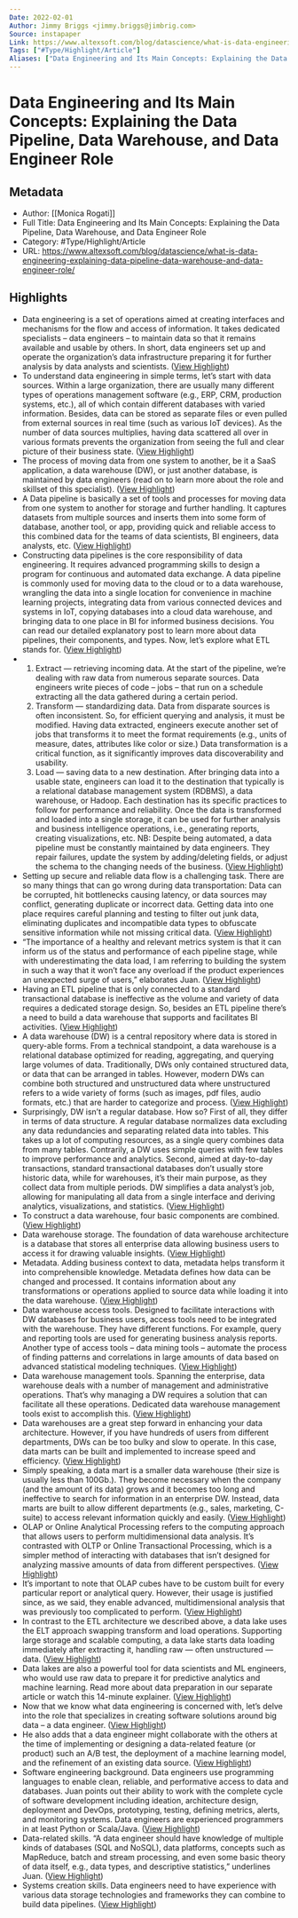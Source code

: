 ```yaml
---
Date: 2022-02-01
Author: Jimmy Briggs <jimmy.briggs@jimbrig.com>
Source: instapaper
Link: https://www.altexsoft.com/blog/datascience/what-is-data-engineering-explaining-data-pipeline-data-warehouse-and-data-engineer-role/
Tags: ["#Type/Highlight/Article"]
Aliases: ["Data Engineering and Its Main Concepts: Explaining the Data Pipeline, Data Warehouse, and Data Engineer Role", "Data Engineering and Its Main Concepts: Explaining the Data Pipeline, Data Warehouse, and Data Engineer Role"]
---
```

# Data Engineering and Its Main Concepts: Explaining the Data Pipeline, Data Warehouse, and Data Engineer Role

## Metadata
- Author: [[Monica Rogati]]
- Full Title: Data Engineering and Its Main Concepts: Explaining the Data Pipeline, Data Warehouse, and Data Engineer Role
- Category: #Type/Highlight/Article
- URL: https://www.altexsoft.com/blog/datascience/what-is-data-engineering-explaining-data-pipeline-data-warehouse-and-data-engineer-role/

## Highlights
- Data engineering is a set of operations aimed at creating interfaces and mechanisms for the flow and access of information. It takes dedicated specialists – data engineers – to maintain data so that it remains available and usable by others. In short, data engineers set up and operate the organization’s data infrastructure preparing it for further analysis by data analysts and scientists. ([View Highlight](https://instapaper.com/read/1480068265/18674468))
- To understand data engineering in simple terms, let’s start with data sources. Within a large organization, there are usually many different types of operations management software (e.g., ERP, CRM, production systems, etc.), all of which contain different databases with varied information. Besides, data can be stored as separate files or even pulled from external sources in real time (such as various IoT devices). As the number of data sources multiplies, having data scattered all over in various formats prevents the organization from seeing the full and clear picture of their business state. ([View Highlight](https://instapaper.com/read/1480068265/18674470))
- The process of moving data from one system to another, be it a SaaS application, a data warehouse (DW), or just another database, is maintained by data engineers (read on to learn more about the role and skillset of this specialist). ([View Highlight](https://instapaper.com/read/1480068265/18674472))
- A Data pipeline is basically a set of tools and processes for moving data from one system to another for storage and further handling. It captures datasets from multiple sources and inserts them into some form of database, another tool, or app, providing quick and reliable access to this combined data for the teams of data scientists, BI engineers, data analysts, etc. ([View Highlight](https://instapaper.com/read/1480068265/18674473))
- Constructing data pipelines is the core responsibility of data engineering. It requires advanced programming skills to design a program for continuous and automated data exchange. A data pipeline is commonly used for
  moving data to the cloud or to a data warehouse,
  wrangling the data into a single location for convenience in machine learning projects,
  integrating data from various connected devices and systems in IoT,
  copying databases into a cloud data warehouse, and
  bringing data to one place in BI for informed business decisions.
  You can read our detailed explanatory post to learn more about data pipelines, their components, and types. Now, let’s explore what ETL stands for. ([View Highlight](https://instapaper.com/read/1480068265/18674479))
- 1. Extract — retrieving incoming data. At the start of the pipeline, we’re dealing with raw data from numerous separate sources. Data engineers write pieces of code – jobs – that run on a schedule extracting all the data gathered during a certain period.
  2. Transform — standardizing data. Data from disparate sources is often inconsistent. So, for efficient querying and analysis, it must be modified. Having data extracted, engineers execute another set of jobs that transforms it to meet the format requirements (e.g., units of measure, dates, attributes like color or size.) Data transformation is a critical function, as it significantly improves data discoverability and usability.
  3. Load — saving data to a new destination. After bringing data into a usable state, engineers can load it to the destination that typically is a relational database management system (RDBMS), a data warehouse, or Hadoop. Each destination has its specific practices to follow for performance and reliability.
  Once the data is transformed and loaded into a single storage, it can be used for further analysis and business intelligence operations, i.e., generating reports, creating visualizations, etc.
  NB: Despite being automated, a data pipeline must be constantly maintained by data engineers. They repair failures, update the system by adding/deleting fields, or adjust the schema to the changing needs of the business. ([View Highlight](https://instapaper.com/read/1480068265/18674485))
- Setting up secure and reliable data flow is a challenging task. There are so many things that can go wrong during data transportation: Data can be corrupted, hit bottlenecks causing latency, or data sources may conflict, generating duplicate or incorrect data. Getting data into one place requires careful planning and testing to filter out junk data, eliminating duplicates and incompatible data types to obfuscate sensitive information while not missing critical data. ([View Highlight](https://instapaper.com/read/1480068265/18674495))
- “The importance of a healthy and relevant metrics system is that it can inform us of the status and performance of each pipeline stage, while with underestimating the data load, I am referring to building the system in such a way that it won’t face any overload if the product experiences an unexpected surge of users,” elaborates Juan. ([View Highlight](https://instapaper.com/read/1480068265/18674503))
- Having an ETL pipeline that is only connected to a standard transactional database is ineffective as the volume and variety of data requires a dedicated storage design. So, besides an ETL pipeline there’s a need to build a data warehouse that supports and facilitates BI activities. ([View Highlight](https://instapaper.com/read/1480068265/18674509))
- A data warehouse (DW) is a central repository where data is stored in query-able forms. From a technical standpoint, a data warehouse is a relational database optimized for reading, aggregating, and querying large volumes of data. Traditionally, DWs only contained structured data, or data that can be arranged in tables. However, modern DWs can combine both structured and unstructured data where unstructured refers to a wide variety of forms (such as images, pdf files, audio formats, etc.) that are harder to categorize and process. ([View Highlight](https://instapaper.com/read/1480068265/18674515))
- Surprisingly, DW isn’t a regular database. How so?
  First of all, they differ in terms of data structure. A regular database normalizes data excluding any data redundancies and separating related data into tables. This takes up a lot of computing resources, as a single query combines data from many tables. Contrarily, a DW uses simple queries with few tables to improve performance and analytics.
  Second, aimed at day-to-day transactions, standard transactional databases don’t usually store historic data, while for warehouses, it’s their main purpose, as they collect data from multiple periods. DW simplifies a data analyst’s job, allowing for manipulating all data from a single interface and deriving analytics, visualizations, and statistics. ([View Highlight](https://instapaper.com/read/1480068265/18674519))
- To construct a data warehouse, four basic components are combined. ([View Highlight](https://instapaper.com/read/1480068265/18674525))
- Data warehouse storage. The foundation of data warehouse architecture is a database that stores all enterprise data allowing business users to access it for drawing valuable insights. ([View Highlight](https://instapaper.com/read/1480068265/18674529))
- Metadata. Adding business context to data, metadata helps transform it into comprehensible knowledge. Metadata defines how data can be changed and processed. It contains information about any transformations or operations applied to source data while loading it into the data warehouse. ([View Highlight](https://instapaper.com/read/1480068265/18674531))
- Data warehouse access tools. Designed to facilitate interactions with DW databases for business users, access tools need to be integrated with the warehouse. They have different functions. For example, query and reporting tools are used for generating business analysis reports. Another type of access tools – data mining tools – automate the process of finding patterns and correlations in large amounts of data based on advanced statistical modeling techniques. ([View Highlight](https://instapaper.com/read/1480068265/18674536))
- Data warehouse management tools. Spanning the enterprise, data warehouse deals with a number of management and administrative operations. That’s why managing a DW requires a solution that can facilitate all these operations. Dedicated data warehouse management tools exist to accomplish this. ([View Highlight](https://instapaper.com/read/1480068265/18674538))
- Data warehouses are a great step forward in enhancing your data architecture. However, if you have hundreds of users from different departments, DWs can be too bulky and slow to operate. In this case, data marts can be built and implemented to increase speed and efficiency. ([View Highlight](https://instapaper.com/read/1480068265/18674542))
- Simply speaking, a data mart is a smaller data warehouse (their size is usually less than 100Gb.). They become necessary when the company (and the amount of its data) grows and it becomes too long and ineffective to search for information in an enterprise DW. Instead, data marts are built to allow different departments (e.g., sales, marketing, C-suite) to access relevant information quickly and easily. ([View Highlight](https://instapaper.com/read/1480068265/18674548))
- OLAP or Online Analytical Processing refers to the computing approach that allows users to perform multidimensional data analysis. It’s contrasted with OLTP or Online Transactional Processing, which is a simpler method of interacting with databases that isn’t designed for analyzing massive amounts of data from different perspectives. ([View Highlight](https://instapaper.com/read/1480068265/18674557))
- It’s important to note that OLAP cubes have to be custom built for every particular report or analytical query. However, their usage is justified since, as we said, they enable advanced, multidimensional analysis that was previously too complicated to perform. ([View Highlight](https://instapaper.com/read/1480068265/18674562))
- In contrast to the ETL architecture we described above, a data lake uses the ELT approach swapping transform and load operations. Supporting large storage and scalable computing, a data lake starts data loading immediately after extracting it, handling raw — often unstructured — data. ([View Highlight](https://instapaper.com/read/1480068265/18674570))
- Data lakes are also a powerful tool for data scientists and ML engineers, who would use raw data to prepare it for predictive analytics and machine learning. Read more about data preparation in our separate article or watch this 14-minute explainer. ([View Highlight](https://instapaper.com/read/1480068265/18674575))
- Now that we know what data engineering is concerned with, let’s delve into the role that specializes in creating software solutions around big data – a data engineer. ([View Highlight](https://instapaper.com/read/1480068265/18674582))
- He also adds that a data engineer might collaborate with the others at the time of implementing or designing a data-related feature (or product) such an A/B test, the deployment of a machine learning model, and the refinement of an existing data source. ([View Highlight](https://instapaper.com/read/1480068265/18674588))
- Software engineering background. Data engineers use programming languages to enable clean, reliable, and performative access to data and databases. Juan points out their ability to work with the complete cycle of software development including ideation, architecture design, deployment and DevOps, prototyping, testing, defining metrics, alerts, and monitoring systems. Data engineers are experienced programmers in at least Python or Scala/Java. ([View Highlight](https://instapaper.com/read/1480068265/18674592))
- Data-related skills. “A data engineer should have knowledge of multiple kinds of databases (SQL and NoSQL), data platforms, concepts such as MapReduce, batch and stream processing, and even some basic theory of data itself, e.g., data types, and descriptive statistics,” underlines Juan. ([View Highlight](https://instapaper.com/read/1480068265/18674594))
- Systems creation skills. Data engineers need to have experience with various data storage technologies and frameworks they can combine to build data pipelines. ([View Highlight](https://instapaper.com/read/1480068265/18674595))
